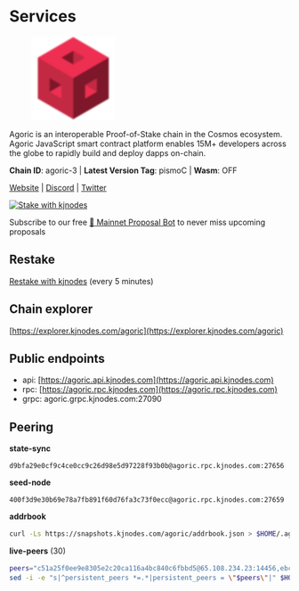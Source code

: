 # Services

<figure><img src="https://raw.githubusercontent.com/kj89/cosmos-images/main/logos/agoric.png" width="150" alt=""><figcaption></figcaption></figure>

Agoric is an interoperable Proof-of-Stake chain in the Cosmos ecosystem.  Agoric JavaScript smart contract platform enables 15M+ developers across the  globe to rapidly build and deploy dapps on-chain.

**Chain ID**: agoric-3 | **Latest Version Tag**: pismoC | **Wasm**: OFF

[Website](https://agoric.com) | [Discord](https://discord.com/invite/qDW8DRes4s) | [Twitter](https://twitter.com/agoric)

[![Stake with kjnodes](https://i.ibb.co/cr44Q8j/button-stake-with-kjnodes.png)](https://restake.app/agoric/agoricvaloper1ku5sm2twlsywdrp4wz3kfwgyrtqtp0lpr3nvk8)

Subscribe to our free [🤖 Mainnet Proposal Bot](https://t.me/kjnodes_proposal_bot) to never miss upcoming proposals

## Restake

[Restake with kjnodes](https://restake.app/agoric/agoricvaloper1ku5sm2twlsywdrp4wz3kfwgyrtqtp0lpr3nvk8) (every 5 minutes)
## Chain explorer
[https://explorer.kjnodes.com/agoric](https://explorer.kjnodes.com/agoric)

## Public endpoints

* api: [https://agoric.api.kjnodes.com](https://agoric.api.kjnodes.com)
* rpc: [https://agoric.rpc.kjnodes.com](https://agoric.rpc.kjnodes.com)
* grpc: agoric.grpc.kjnodes.com:27090

## Peering

**state-sync**

```text
d9bfa29e0cf9c4ce0cc9c26d98e5d97228f93b0b@agoric.rpc.kjnodes.com:27656
```

**seed-node**

```text
400f3d9e30b69e78a7fb891f60d76fa3c73f0ecc@agoric.rpc.kjnodes.com:27659
```

**addrbook**
```bash
curl -Ls https://snapshots.kjnodes.com/agoric/addrbook.json > $HOME/.agoric/config/addrbook.json
```

**live-peers** (30)
```bash
peers="c51a25f0ee9e8305e2c20ca116a4bc840c6fbbd5@65.108.234.23:14456,ebc272824924ea1a27ea3183dd0b9ba713494f83@195.3.220.135:27106,d9bfa29e0cf9c4ce0cc9c26d98e5d97228f93b0b@65.109.88.38:27656,f095bb53006ebddcbbf29c8df70dddcba6419e36@142.93.145.13:26656,cf6854b4615508d264ad4404061b083aa70ce9c8@34.72.229.79:26656,1cbe5f5c77610bb6568332e026a3b516edeb0121@65.21.234.47:21156,9e673680df593d841b0e09c49f87409654d84ae9@95.217.202.49:37656,47c35c8137ad2098e0b2a79077fea93a530034d8@185.144.83.130:26656,4dfada1eaf19505734492171403a3c3c3648ba57@34.66.30.56:26656,7a1b8143a8c9a338db3e4a3cc20198853d9e9ba6@45.79.96.110:26656,0f642db2770d4dd3e0d030b2f14f1365e40f3b38@82.100.58.101:26657,a38a30c1dd31f63be2befd40b82964b215c3c288@165.22.251.28:26656,0464c8dded70d01f5ab50a8d6047a6b27ddf2ccd@84.244.95.232:26656,63bd6649f80362ce513027d99ef32c826fdbd259@45.9.62.136:26656,711f6f36a6ec3924b6d721de6adce604092e59f2@116.202.226.169:26656,0837c0dac0bb15e79e64207bb0fa5a9a6fa42ad4@178.62.116.62:26656,e759de7a872eff293ab1316a0745eb5fdd5614f3@88.217.142.187:26656,fc5d5569cffd802c73f91df3fbe7f829e0bf132d@35.75.235.53:26656,71bd0265037393f31ee9947a8e32fa494e51b637@135.181.218.98:26656,81024f7597b22dd841613cac76a219d25a4533fe@13.215.217.74:26656,37933cb8069e22554e454294d529eddb0fdae145@52.56.185.212:26656,506f9bca6ce2f29a2556427f90693a8ee1b100ff@178.128.238.183:26060,cccbc2151821e498e03a3a3df9115618571262a7@35.215.1.238:26656,98d989f486d42ec75203f918495c420ca9665514@34.122.28.103:26656,9ed68bef54712b46713ac755ab7a6e7ad30694ef@192.99.44.79:14456,aede0d57cd77051cf1270675fa770c22e8074501@64.32.40.134:26656,ca4c3b9d0cf78d934a3b972c328db2e4a9a66c42@64.32.40.114:26656,9d2bf3feb8a0a95ccce16a94f926d1c5ddad5190@65.108.121.110:12656,125911b3993930f69c873e3d8e80763d91cefab7@195.14.6.156:26656,8346a2f94b41b8f0d43c49e37ca2ffc9855936b7@34.123.255.69:26656"
sed -i -e "s|^persistent_peers *=.*|persistent_peers = \"$peers\"|" $HOME/.agoric/config/config.toml
```
